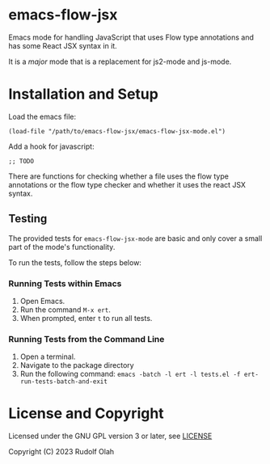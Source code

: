 # emacs-flow-jsx

Emacs mode for handling JavaScript that uses Flow type annotations and
has some React JSX syntax in it.

It is a *major* mode that is a replacement for js2-mode and js-mode.

# Installation and Setup

Load the emacs file:

    (load-file "/path/to/emacs-flow-jsx/emacs-flow-jsx-mode.el")

Add a hook for javascript:

    ;; TODO

There are functions for checking whether a file uses the flow type annotations or the flow type checker and whether it uses the react JSX syntax.

## Testing

The provided tests for `emacs-flow-jsx-mode` are basic and only cover a small part of the mode's functionality.

To run the tests, follow the steps below:

### Running Tests within Emacs

1. Open Emacs.
2. Run the command `M-x ert`.
3. When prompted, enter `t` to run all tests.

### Running Tests from the Command Line

1. Open a terminal.
2. Navigate to the package directory
3. Run the following command: `emacs -batch -l ert -l tests.el -f ert-run-tests-batch-and-exit`

# License and Copyright

Licensed under the GNU GPL version 3 or later, see [LICENSE](./LICENSE)

Copyright (C) 2023 Rudolf Olah
